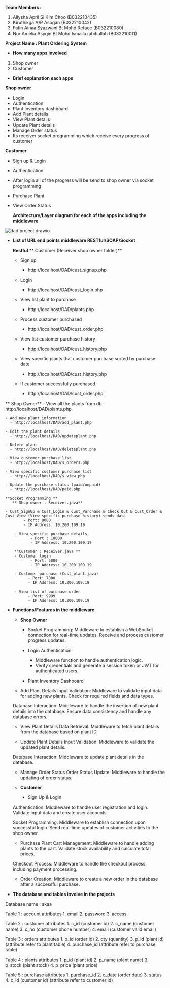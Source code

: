 **Team Members :** 
1. Allysha April Si Kim Choo (B032210435)
2. Kiruthikga A/P Asogan (B032210042)
3. Fatin Ainaa Syazwani Bt Mohd Refaee (B032210080)
4. Nur Amelia Asyqin Bt Mohd Ismailuzabihullah (B032210011)

**Project Name : Plant Ordering System**

- **How many apps involved**
  
 1. Shop owner
 2. Customer
   
- **Brief explanation each apps** 

**Shop owner**
- Login
- Authentication
- Plant Inventory dashboard
- Add Plant details
- View Plant details
- Update Plant details
- Manage Order status
- Its receiver socket programming which receive every progress of customer

**Customer**
- Sign up & Login
- Authentication
- After login all of the progress will be send to shop owner via socket programming
- Purchase Plant
- View Order Status

  **Architecture/Layer diagram for each of the apps including the middleware**


![dad project  drawio](https://github.com/AllyshaApril/DAD-Project-Plant-Shop-/assets/129834240/38bc4405-e1e4-411a-8952-c38e76cc7561)






   
- **List of URL end points middleware RESTful/SOAP/Socket** 

  **Restful** 
 ** Customer (Receiver shop owner folder)**
    - Sign up 
        - http://localhost/DAD/cust_signup.php
    
    - Login 
        - http://localhost/DAD/cust_login.php

    - View list plant to purchase
        - http://localhost/DAD/plants.php
    
    - Process customer purchased
       - http://localhost/DAD/cust_order.php

    - View list customer purchase history
        - http://localhost/DAD/cust_history.php
    
    - View specific plants that customer purchase sorted by purchase date
        - http://localhost/DAD/cust_history.php

    - If customer successfully purchased
       - http://localhost/DAD/cust_order.php
  
 ** Shop Owner**
    - View all the plants from db
       - http://localhost/DAD/plants.php
    
    - Add new plant information
      - http://localhost/DAD/add_plant.php
    
    - Edit the plant details
      - http://localhost/DAD/updateplant.php

    - Delete plant 
      - http://localhost/DAD/deleteplant.php
    
    - View customer purchase list  
      - http://localhost/DAD/s_orders.php
    
    - View specific customer purchase list
      - http://localhost/DAD/s_view.php
    
    - Update the purchase status (paid/unpaid)
      - http://localhost/DAD/paid.php

    **Socket Programming **
       ** Shop owner : Receiver.java**

  	- Cust_SignUp & Cust_Login & Cust_Purchase & Check Out & Cust_Order & Cust_View (View specific purchase history) sends data
      		- Port: 8080
      		- IP Address: 10.200.109.19

        - View specific purchase details
               - Port : 10000
               - IP Address: 10.200.109.19

        **Customer : Receiver.java **
        - Customer login 
               - Port: 5000
      	       - IP Address: 10.200.109.19

        - Customer purchase (Cust_plant.java)
              - Port: 7000
              - IP Address: 10.200.109.19

        - View list of purchase order  
              - Port: 9999
              - IP Address: 10.200.109.19

- **Functions/Features in the middleware**

  - **Shop Owner**
      -  Socket Programming:
        	Middleware to establish a WebSocket connection for real-time updates.
                Receive and process customer progress updates.    


    - Login
    Authentication:
        - Middleware function to handle authentication logic.
        - Verify credentials and generate a session token or JWT for authenticated users.
 
    - Plant Inventory Dashboard
   
   - Add Plant Details
   Input Validation:
        Middleware to validate input data for adding new plants.
        Check for required fields and data types.

    Database Interaction:
        Middleware to handle the insertion of new plant details into the database.
        Ensure data consistency and handle any database errors.

   - View Plant Details
   Data Retrieval:
        Middleware to fetch plant details from the database based on plant ID.
       
   - Update Plant Details
   Input Validation:
        Middleware to validate the updated plant details.
      
   Database Interaction:
        Middleware to update plant details in the database.
       
   - Manage Order Status
   Order Status Update:
        Middleware to handle the updating of order status.


   - **Customer**
     - Sign Up & Login

    Authentication:
        Middleware to handle user registration and login.
        Validate input data  and create user accounts.
       
    Socket Programming:
        Middleware to establish connection upon successful login.
        Send real-time updates of customer activities to the shop owner.

   - Purchase Plant
     Cart Management:
        Middleware to handle adding plants to the cart.
        Validate stock availability and calculate total prices.

    Checkout Process:
        Middleware to handle the checkout process, including payment processing.
      
   - Order Creation:
        Middleware to create a new order in the database after a successful purchase.


- **The database and tables involve in the projects**

Database name : akaa

Table 1 : account 
attributes 1. email 
           2. password
	   3. access

Table 2 : customer
atrributes 1. c_id (customer id)
	   2. c_name (customer name)
           3. c_no (customer phone number)
           4. email (customer valid email)

Table 3 : orders
attributes 1. o_id (order id)
	   2. qty (quantity)
           3. p_id (plant id) (attribute refer to plant table)
           4. purchase_id (attribute refer to purchase table)

Table 4 : plants
attributes 1. p_id (plant id)
           2. p_name (plant name)
           3. p_stock (plant stock)
           4. p_price (plant price)

Table 5 : purchase 
attributes 1. purchase_id 
           2. o_date (order date)
           3. status 
           4. c_id (customer id) (attribute refer to customer id)
